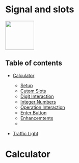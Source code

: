 
<h1 aling="center"> Signal and slots</h1>

<p aling="center">
     <img aling ="center" width="90" src="https://i.ytimg.com/vi/JakMj5XEBoc/maxresdefault.jpg" />
 </p>
 
## Table of contents

* [Calculator]("#Calculator)

   * [Setup]("#setup)
   * [Cutom Slots]("#custom-slots)
   * [Digit Interaction]("#Digit-Interaction")
   * [Integer Numbers]("#Integer-numbers")
   * [Operation Interaction]("#Operation-Interaction")
   * [Enter Button]("#Enter-Button")
   * [Enhancemtents]("#enhancements")
   * 
* [Traffic Light]("#traffic-light)
# Calculator


